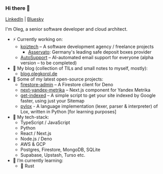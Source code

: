 ### Hi there 👋

[LinkedIn](https://www.linkedin.com/in/olegkorol/)  |  [Bluesky](https://bsky.app/profile/koiztech.bsky.social)

I'm Oleg, a senior software developer and cloud architect.

- ⚡ Currently working on:
  - [koiztech](https://www.koiztech.com) – A software development agency / freelance projects
    - [Asservato](https://asservato.de): Germany's leading safe deposit boxes provider
  - [AutoSupport](https://autosupport.koiztech.com) – AI-automated email support for everyone (alpha version – to be completed)
- 📗 My blog (collection of TILs and small notes to myself, mostly):
  - [blog.olegkorol.de](https://blog.olegkorol.de)
- 🔭 Some of my latest open-source projects:
  - [firestore-admin](https://github.com/olegkorol/firestore-admin) – A Firestore client for Deno
  - [next-yandex-metrika](https://github.com/olegkorol/next-yandex-metrika) – Next.js component for Yandex Metrika
  - [get-indexed](https://github.com/olegkorol/get-indexed) – A simple script to get your site indexed by Google faster, using just your Sitemap
  - [pylox](https://github.com/olegkorol/pylox) - A language implementation (lexer, parser & interpreter) of Lox, written in Python [for learning purposes]
- 🥞 My tech-stack:
  - TypeScript / JavaScript
  - Python
  - React / Next.js
  - Node.js / Deno
  - AWS & GCP
  - Postgres, Firestore, MongoDB, SQLite
  - Supabase, Upstash, Turso etc.
- 🌱 I’m currently learning:
  - 🦀 Rust

<!--
**olegkorol/olegkorol** is a ✨ _special_ ✨ repository because its `README.md` (this file) appears on your GitHub profile.

Here are some ideas to get you started:

- 🔭 I’m currently working on ...
- 🌱 I’m currently learning ...
- 👯 I’m looking to collaborate on ...
- 🤔 I’m looking for help with ...
- 💬 Ask me about ...
- 📫 How to reach me: ...
- 😄 Pronouns: ...
- ⚡ Fun fact: ...
-->
